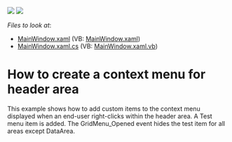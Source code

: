 <!-- default badges list -->
[![](https://img.shields.io/badge/Open_in_DevExpress_Support_Center-FF7200?style=flat-square&logo=DevExpress&logoColor=white)](https://supportcenter.devexpress.com/ticket/details/E2233)
[![](https://img.shields.io/badge/📖_How_to_use_DevExpress_Examples-e9f6fc?style=flat-square)](https://docs.devexpress.com/GeneralInformation/403183)
<!-- default badges end -->
<!-- default file list -->
*Files to look at*:

* [MainWindow.xaml](./CS/CreateValueContextMenu/MainWindow.xaml) (VB: [MainWindow.xaml](./VB/CreateValueContextMenu/MainWindow.xaml))
* [MainWindow.xaml.cs](./CS/CreateValueContextMenu/MainWindow.xaml.cs) (VB: [MainWindow.xaml.vb](./VB/CreateValueContextMenu/MainWindow.xaml.vb))
<!-- default file list end -->
# How to create a context menu for header area


<p>This example shows how to add custom items to the context menu displayed when an end-user right-clicks within the header area. A Test menu item is added. The GridMenu_Opened event hides the test item for all areas except DataArea.</p>

<br/>


